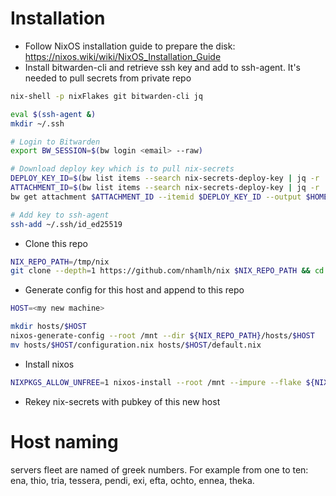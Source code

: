 # Installation

- Follow NixOS installation guide to prepare the disk: https://nixos.wiki/wiki/NixOS_Installation_Guide
- Install bitwarden-cli and retrieve ssh key and add to ssh-agent. It's needed to pull secrets from private repo
``` sh
nix-shell -p nixFlakes git bitwarden-cli jq

eval $(ssh-agent &)
mkdir ~/.ssh

# Login to Bitwarden
export BW_SESSION=$(bw login <email> --raw)

# Download deploy key which is to pull nix-secrets
DEPLOY_KEY_ID=$(bw list items --search nix-secrets-deploy-key | jq -r .[0].id)
ATTACHMENT_ID=$(bw list items --search nix-secrets-deploy-key | jq -r .[0].attachments[0].id)
bw get attachment $ATTACHMENT_ID --itemid $DEPLOY_KEY_ID --output $HOME/.ssh/id_ed25519

# Add key to ssh-agent
ssh-add ~/.ssh/id_ed25519
```

- Clone this repo
``` sh
NIX_REPO_PATH=/tmp/nix
git clone --depth=1 https://github.com/nhamlh/nix $NIX_REPO_PATH && cd $NIX_REPO_PATH
```

- Generate config for this host and append to this repo
``` sh
HOST=<my new machine>

mkdir hosts/$HOST
nixos-generate-config --root /mnt --dir ${NIX_REPO_PATH}/hosts/$HOST
mv hosts/$HOST/configuration.nix hosts/$HOST/default.nix
```

- Install nixos
``` sh
NIXPKGS_ALLOW_UNFREE=1 nixos-install --root /mnt --impure --flake ${NIX_REPO_PATH}#$HOST
```

- Rekey nix-secrets with pubkey of this new host

# Host naming
servers fleet are named of greek numbers. For example from one to ten: ena, thio, tria, tessera, pendi, exi, efta, ochto, ennea, theka.
